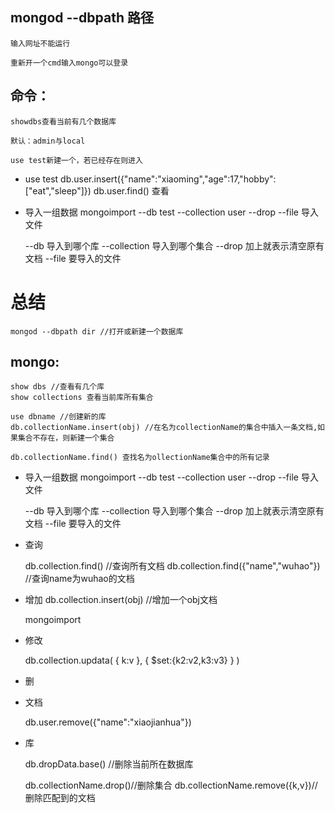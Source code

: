 ## mongod --dbpath 路径

	输入网址不能运行

	重新开一个cmd输入mongo可以登录

## 命令：

	showdbs查看当前有几个数据库

	默认：admin与local

	use test新建一个，若已经存在则进入


* 
	use test
	db.user.insert({"name":"xiaoming","age":17,"hobby":["eat","sleep"]})
	db.user.find()  查看

* 导入一组数据
	mongoimport --db test --collection user --drop --file 导入文件

	--db 导入到哪个库
	--collection 导入到哪个集合
	--drop 加上就表示清空原有文档
	--file 要导入的文件

# 总结
	mongod --dbpath dir //打开或新建一个数据库

## mongo:
	show dbs //查看有几个库
	show collections 查看当前库所有集合

	use dbname //创建新的库
	db.collectionName.insert(obj) //在名为collectionName的集合中插入一条文档,如果集合不存在，则新建一个集合

	db.collectionName.find() 查找名为ollectionName集合中的所有记录

* 导入一组数据
	mongoimport --db test --collection user --drop --file 导入文件

	--db 导入到哪个库
	--collection 导入到哪个集合
	--drop 加上就表示清空原有文档
	--file 要导入的文件

* 查询

	db.collection.find()  //查询所有文档
	db.collection.find({"name","wuhao"}) //查询name为wuhao的文档


* 增加
	db.collection.insert(obj) //增加一个obj文档

	mongoimport

* 修改

	db.collection.updata(
		{
			k:v
		},
		{
			$set:{k2:v2,k3:v3}
		}
		)

* 删

- 文档

	db.user.remove({"name":"xiaojianhua"})

- 库
	
	db.dropData.base() //删除当前所在数据库

	db.collectionName.drop()//删除集合
	db.collectionName.remove({k,v})//删除匹配到的文档






